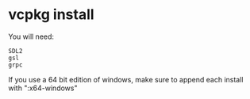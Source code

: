 # vcpkg install
You will need:
```
SDL2
gsl
grpc
```

If you use a 64 bit edition of windows, make sure to append each install with ":x64-windows"
